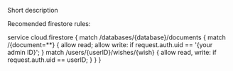 Short description

Recomended firestore rules:

service cloud.firestore {
  match /databases/{database}/documents {
    match /{document=**} {
      allow read;
      allow write: if request.auth.uid == '{your admin ID}';
    }
      match /users/{userID}/wishes/{wish} {
    allow read, write: if request.auth.uid == userID;
  }
  }
}